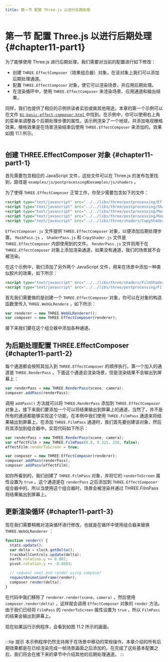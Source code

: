 ```yaml
---
title: 第一节 配置 Three.js 以进行后期处理
---
```

# 第一节 配置 Three.js 以进行后期处理 {#chapter11-part1}

为了能够使用 Three.js 进行后期处理，我们需要对当前的配置进行如下修改：

* 创建 `THREE.EffectComposer`（效果组合器）对象，在该对象上我们可以添加后期处理通道。
* 配置 `THREE.EffectComposer` 对象，使它可以渲染场景，并应用后期处理。
* 在渲染循环中，使用 `THREE.EffectComposer` 来渲染场景、应用通道和输出结果。

同样，我们也提供了相应的示例供读者实验或做其他用途。本章的第一个示例可以在文件 [ `01-basic-effect-composer.html` ](/example/chapter11/01-basic-effect-composer) 中找到。在示例中，你可以使用右上角的菜单来调整各个后期处理步骤的属性。该示例渲染了一个地球，并添加电视栅格效果，栅格效果是在场景渲染结束后使用 `THREE.EffectComposer` 来添加的。效果如图 11.1 所示。

<Image :index="1" />

## 创建 THREE.EffectComposer 对象 {#chapter11-part1-1}

首先需要包含相应的 JavaScript 文件，这些文件可以在 Three.js 的发布包里找到，路径是 `examples/js/postprocessing和examples/js/shaders` 。

为了使得 `THREE.EffectComposer` 正常工作，你至少需要包含如下的文件：

```html
<script type="text/javascript" src="../../libs/three/postprocessing/EffectComposer.js"></script>
<script type="text/javascript" src="../../libs/three/postprocessing/ShaderPass.js"></script>
<script type="text/javascript" src="../../libs/three/postprocessing/MaskPass.js"></script>
<script type="text/javascript" src="../../libs/three/postprocessing/RenderPass.js"></script>
<script type="text/javascript" src="../../libs/three/shaders/CopyShader.js"></script>
```

`EffectComposer.js` 文件提供 `THREE.EffectComposer` 对象，以便添加后期处理步骤。 `MaskPass.js` ， `ShaderPass.js` 和 `CopyShader.js` 文件是 `THREE.EffectComposer` 内部使用到的文件。 `RenderPass.js` 文件则用于在 `THREE.EffectComposer` 对象上添加渲染通道，如果没有通道，我们的场景就不会被渲染。

在这个示例中，我们添加了另外两个 JavaScript 文件，用来在场景中添加一种类似胶片的效果，如下所示：

```html
<script type="text/javascript" src="../../libs/three/shaders/FilmShader.js"></script>
<script type="text/javascript" src="../../libs/three/postprocessing/FilmPass.js"></script>
```

首先我们需要做的是创建一个 `THREE.EffectComposer` 对象，你可以在对象的构造函数里传入 `THREE.WebGLRendere` ，如下所示：

```js
var renderer = new THREE.WebGLRenderer();
var composer = new THREE.EffectComposer(renderer);
```

接下来我们要在这个组合器中添加各种通道。

## 为后期处理配置 THREE.EffectComposer {#chapter11-part1-2}

每个通道都会按照其加入到 `THREE.EffectComposer` 的顺序执行。第一个加入的通道是 `THREE.RenderPass` 。下面这个通道会渲染场景，但是渲染结果不会输出到屏幕上：

```js
var renderPass = new THREE.RenderPass(scene, camera);
composer.addPass(renderPass);
```

调用 `addPass()` 方法就可以将 `THREE.RenderPass` 添加到 `THREE.EffectComposer` 对象上。接下来我们要添加一个可以将结果输出到屏幕上的通道，当然了，并不是所有的通道都能够实现这个功能，在本例中我们使用 `THREE.FilmPass` 通道来将结果输出到屏幕上。在添加 `THREE.FilmPass` 通道时，我们首先要创建该对象，然后将其添加到组合器中。实现代码如下所示：

```js
var renderPass = new THREE.RenderPass(scene, camera);
var effectFilm = new THREE.FilmPass(0.8, 0.325, 256, false);
effectFilm.renderToScreen = true;

var composer = new THREE.EffectComposer(renderer);
composer.addPass(renderPass);
composer.addPass(effectFilm);
```

如你所看到的，我们创建了 `THREE.FilmPass` 对象，并将它的 `renderToScreen` 属性设置为 `true` 。这个通道是在 `renderPass` 之后添加到 `THREE.EffectComposer` 组合器中的，所以当使用这个组合器时，场景会被渲染并通过 THREE.FilmPass 将结果输出到屏幕上。

## 更新渲染循环 {#chapter11-part1-3}

现在我们需要稍微对渲染循环进行修改，也就是在循环中使用组合器来替换 `THREE.WebGLRenderer` ：

```js
function render() {
  stats.update();
  var delta = clock.getDelta();
  trackballControls.update(delta);
  earth.rotation.y += 0.001;
  pivot.rotation.y += -0.0003;

  // request next and render using composer
  requestAnimationFrame(render);
  composer.render(delta);
}
```

在代码中我们移除了 `renderer.render(scene，camera)` ，然后使用 `composer.render(delta)` ，这样就会调用 `EffectComposer` 对象的 `render` 方法。由于我们已经将 `FilmPass` 的 `renderToScreen` 属性设置为 `true` ，所以 `FilmPass` 的结果会输出到屏幕上。

现在如果运行示例程序，会看到如图 11.2 所示的画面。

<Image :index="2" />

:::tip 提示
本示例程序仍然支持用于在场景中移动的常规操作。本章介绍的所有后期效果都是在已经渲染完成一帧场景画面之后添加的。在完成了这些基本配置之后，我们将会在接下来的章节中介绍其他的后期处理通道。
:::
